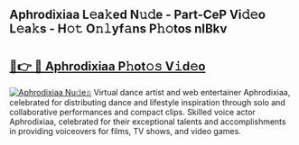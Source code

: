 ## Aphrodixiaa L𝚎a𝚔ed N𝚞𝚍e - Part-CeP Vi𝚍𝚎o L𝚎a𝚔s - H𝚘𝚝 O𝚗𝚕yf𝚊ns P𝚑𝚘tos nIBkv

# <h2><a href="http://kf8h45h.oniu.top/?m=Aphrodixiaa">🔗👉 🔴 Aphrodixiaa P𝚑ot𝚘𝚜 V𝚒d𝚎o</a></h2>

[![Aphrodixiaa Nu𝚍e𝚜](https://i.imgur.com/0qMVB7G.gif)](http://kf8h45h.oniu.top/?m=Aphrodixiaa)
Virtual dance artist and web entertainer Aphrodixiaa, celebrated for distributing dance and lifestyle inspiration through solo and collaborative performances and compact clips. Skilled voice actor Aphrodixiaa, celebrated for their exceptional talents and accomplishments in providing voiceovers for films, TV shows, and video games.  
